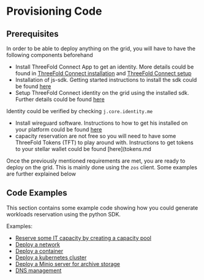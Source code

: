 
# Provisioning Code

## Prerequisites
In order to be able to deploy anything on the grid, you will have to have the following components beforehand
- Install ThreeFold Connect App to get an identity. More details could be found in [ThreeFold Connect installation](threefold_connect_install) and [ThreeFold Connect setup](threefold_connect_overview)
- Installation of js-sdk. Getting started instructions to install the sdk could be found [here](3bot_local_install)
- Setup ThreeFold Connect identity on the grid using the installed sdk. Further details could be found [here](3bot_identity_configure)
 
 Identity could be verified by checking `j.core.identity.me`
- Install wireguard software. Instructions to how to get his installed on your platform could be found [here](https://www.wireguard.com/install/)
- capacity reservation are not free so you will need to have some ThreeFold Tokens (TFT) to play around with. Instructions to get tokens to your stellar wallet could be found [here](tokens.md

Once the previously mentioned requirements are met, you are ready to deploy on the grid. This is mainly done using the `zos` client. Some examples are further explained below


## Code Examples

This section contains some example code showing how you could generate workloads reservation using the python SDK.

Examples:

- [Reserve some IT capacity by creating a capacity pool](code_pool)
- [Deploy a network](code_network)
- [Deploy a container](code_container)
- [Deploy a kubernetes cluster](code_kubernetes)
- [Deploy a Minio server for archive storage](code_storage)
- [DNS management](code_web)